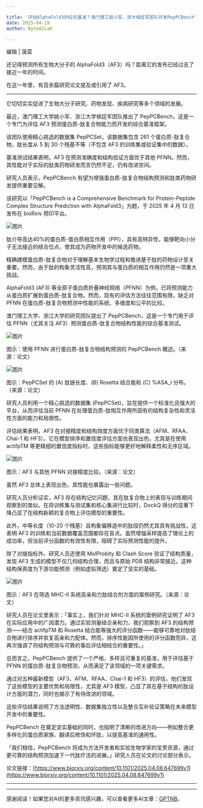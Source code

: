 ```yaml
---

title: '评估AlphaFold3的综合基准？澳门理工姚小军、浙大侯廷军团队开发PepPCBench'
date: 2025-04-19
author: ByteAILab

---
```


编辑 | 菠菜

还记得预测所有生物大分子的 AlphaFold3（AF3）吗？距离它的发布已经过去了接近一年的时间。

在这一年里，有百余篇研究论文提及或引用了 AF3。

---
它切切实实促进了生物大分子研究、药物发现、疾病研究等多个领域的发展。

最近，澳门理工大学姚小军、浙江大学侯廷军团队推出了 PepPCBench，这是一个专门为评估 AF3 预测蛋白质-肽复合物能力而开发的综合基准框架。

该团队使用精心挑选的数据集 PepPCSet，该数据集包含 261 个蛋白质-肽复合物，肽长度从 5 到 30 个残基不等（不包含 AF3 的训练集或验证集中的数据）。

基准测试结果表明，AF3 在预测准确度和结构验证方面优于其他 PFNN。然而，其性能对于实际的肽类药物研发而言仍然不足，仍有改进空间。

研究人员表示，PepPCBench 有望为增强蛋白质-肽复合物结构预测和肽类药物研发提供重要见解。

该研究以「PepPCBench is a Comprehensive Benchmark for Protein-Peptide Complex Structure Prediction with AlphaFold3」为题，于 2025 年 4 月 13 日发布在 bioRxiv 预印平台。

![图片](https://mmbiz.qpic.cn/mmbiz_png/XLCp9HBkwLk7Yxnl4ckZriaVzn9cvYLOobPHFDsQ5UYJMkB9p24ib46yjsicSriaaqCMag5YaN3R6dxPPGv2lOuXHw/640?wx_fmt=png&from=appmsg)

肽介导高达40%的蛋白质-蛋白质相互作用（PPI），具有高特异性，能够靶向小分子无法接近的结合位点，使其成为药物开发中的候选药物。

精确建模蛋白质-肽复合物对于理解基本生物学过程和推进基于肽的药物设计至关重要。然而，由于肽的构象灵活性高，预测其与蛋白质的相互作用仍然是一项重大挑战。

AlphaFold3 (AF3) 等全原子蛋白质折叠神经网络（PFNN）为例，已将预测能力从蛋白质扩展到蛋白质-肽复合物。然而，现有的评估方法往往范围有限，缺乏对 PFNN 在蛋白质-肽复合物预测中性能的系统、多维度和公平的比较。

澳门理工大学、浙江大学的研究团队提出了 PepPCBench，这是一个专门用于评估 PFNN（尤其关注 AF3）预测蛋白质-肽复合物结构性能的综合基准测试。

![图片](https://mmbiz.qpic.cn/mmbiz_png/XLCp9HBkwLk7Yxnl4ckZriaVzn9cvYLOoribopDtGbAajeWaB0bJe06IyaGqibNcE2WlicQ0OHsGULiaz58pnGEJwFA/640?wx_fmt=png&from=appmsg)

图示：使用 PFNN 进行蛋白质-肽复合物结构预测的 PepPCBench 概述。（来源：论文）

![图片](https://mmbiz.qpic.cn/mmbiz_png/XLCp9HBkwLk7Yxnl4ckZriaVzn9cvYLOoiaia9q1iaia2OwCIRwn2AokZG3Kx3z2q8w1YAJwZxQQiaC2brjTmanwsVcQ/640?wx_fmt=png&from=appmsg)

图示：PepPCSet 的 (A) 肽链长度、(B) Rosetta 结合能和 (C) %ASA_i 分布。（来源：论文）

研究人员利用一个精心挑选的数据集 (PepPCSet)，旨在提供一个标准化且强大的平台，从而评估当前 PFNN 在处理蛋白质-肽相互作用所固有的结构复杂性和灵活性方面的能力和局限性。

评估结果表明，AF3 在对接精度和结构效度方面优于同类算法（AFM、RFAA、Chai-1 和 HF3）。它在模型排序和置信度评估方面也表现出色，尤其是在使用 actifpTM 等更精细的置信度指标时，这些指标能够更好地解释柔性和无序区域。

![图片](https://mmbiz.qpic.cn/mmbiz_png/XLCp9HBkwLk7Yxnl4ckZriaVzn9cvYLOoNveBGxVRKMCu8gujh3VDOyVdgPeN19XsmSOX3MxjfiageKgKUSrnwwg/640?wx_fmt=png&from=appmsg)

图示：AF3 与其他 PFNN 对接精度比较。（来源：论文）

虽然 AF3 总体上表现出色，其性能也暴露出一些问题。

研究人员分析证实，AF3 存在结构记忆问题，其在肽复合物上的表现与训练期间观察到的类似。在将训练集与测试集和核心集进行比较时，DockQ 得分的显著下降凸显了在结构新颖的复合物上评估模型的重要性。

此外，中等长度（10-20 个残基）且构象偏移适中的肽段仍然尤其具有挑战性，这表明 AF3 的训练和当前数据覆盖范围都存在盲点。虽然增强采样提高了理论上的成功率，但当前评分函数的有效性有限，阻碍了实际预测性能的提升。

除了对接指标外，研究人员还使用 MolProbity 和 Clash Score 验证了结构质量，发现 AF3 生成的模型不仅几何结构合理，而且与原始 PDB 结构非常接近。这种结构保真度为下游功能预测（例如虚拟筛选）奠定了坚实的基础。

![图片](https://mmbiz.qpic.cn/mmbiz_png/XLCp9HBkwLk7Yxnl4ckZriaVzn9cvYLOo0hj5qTicicWyYOImuDLibvJ0GcmCqnbgfPswPnIn3esCaWMLOplCfNSMA/640?wx_fmt=png&from=appmsg)

图示：AF3 在筛选 MHC-II 系统高亲和力肽结合剂方面的案例研究。（来源：论文）

研究人员在论文里表示：「事实上，我们针对 MHC-II 系统的案例研究证明了 AF3 在实际应用中的广阔潜力。通过实验测量结合亲和力，我们观察到 AF3 的结构预测——结合 actifpTM 和 Rosetta 结合能等强大的评分函数——能够可靠地对肽结合物进行排序并恢复高亲和力配体。然而，排序性能因所使用的评分函数而异，这再次强调了将结构预测与可靠的事后评估相结合的重要性。」

总而言之，PepPCBench 提供了一个严格、多样且可重复的基准，用于评估基于 PFNN 的蛋白质-肽复合物预测，从而满足了该领域的一项关键需求。

通过对五种最新模型（AF3、AFM、RFAA、Chai-1 和 HF3）的评估，他们发现了这些模型的主要优势和局限性，尤其是 AF3 模型，凸显了其在基于结构的肽设计方面的潜力，同时也揭示了有待改进的领域。

这些评估结果说明了方法透明性、数据集独立性以及整合互补验证策略在未来模型开发中的重要性。

PepPCBench 在奠定坚实基础的同时，也指明了清晰的改进方向——例如整合更多样化的蛋白质家族、翻译后修饰和环肽，以提高基准的通用性。

「我们相信，PepPCBench 将成为方法开发者和实验生物学家的宝贵资源，通过更可靠的结构预测加速下一代肽疗法的进展。」研究人员在论文的讨论部分表示。

论文链接：[https://www.biorxiv.org/content/10.1101/2025.04.08.647699v1](https://www.biorxiv.org/content/10.1101/2025.04.08.647699v1)

---
---
感谢阅读！如果您对AI的更多资讯感兴趣，可以查看更多AI文章：[GPTNB](https://gptnb.com)。